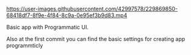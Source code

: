 https://user-images.githubusercontent.com/42997578/229869850-68418df7-8f9e-4f84-8c9a-0e95ef3b9d83.mp4














Basic app with Programmatic UI.

Also at the first commit you can find the basic settings for creating app programmticly
